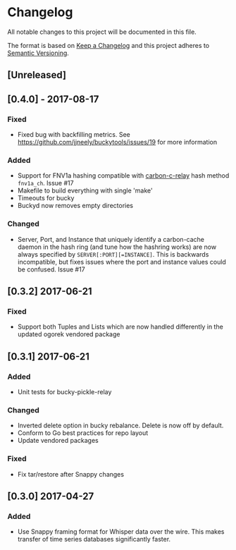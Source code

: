 # Changelog
All notable changes to this project will be documented in this file.

The format is based on [Keep a Changelog](http://keepachangelog.com/en/1.0.0/)
and this project adheres to [Semantic Versioning](http://semver.org/spec/v2.0.0.html).

## [Unreleased]

## [0.4.0] - 2017-08-17
### Fixed
* Fixed bug with backfilling metrics. See https://github.com/jjneely/buckytools/issues/19 for more information

### Added

* Support for FNV1a hashing compatible with [carbon-c-relay][1] hash method
  `fnv1a_ch`.  Issue #17
* Makefile to build everything with single 'make'
* Timeouts for bucky
* Buckyd now removes empty directories

### Changed

* Server, Port, and Instance that uniquely identify a carbon-cache daemon
  in the hash ring (and tune how the hashring works) are now always specified
  by `SERVER[:PORT][=INSTANCE]`.  This is backwards incompatible, but fixes
  issues where the port and instance values could be confused.  Issue #17

## [0.3.2] 2017-06-21

### Fixed

* Support both Tuples and Lists which are now handled differently in the
  updated ogorek vendored package

## [0.3.1] 2017-06-21

### Added

* Unit tests for bucky-pickle-relay

### Changed

* Inverted delete option in bucky rebalance.  Delete is now off by default.
* Conform to Go best practices for repo layout
* Update vendored packages

### Fixed

* Fix tar/restore after Snappy changes

## [0.3.0] 2017-04-27

### Added

* Use Snappy framing format for Whisper data over the wire.  This makes
  transfer of time series databases significantly faster.

[1]: https://github.com/grobian/carbon-c-relay
